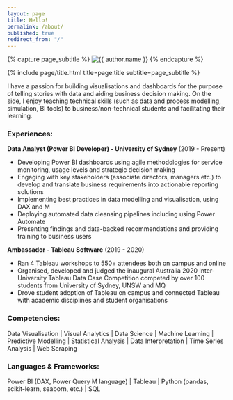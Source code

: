 ```yaml
---
layout: page
title: Hello!
permalink: /about/
published: true
redirect_from: "/"
---
```


<div class="page" markdown="1">

{% capture page_subtitle %}
<img
    class="me"
    alt="{{ author.name }}"
    src="{{ site.author.photo | relative_url }}"
    srcset="{{ site.author.photo2x | relative_url }} 2x"
/>
{% endcapture %}

{% include page/title.html title=page.title subtitle=page_subtitle %}

I have a passion for building visualisations and dashboards for the purpose of telling stories with data and aiding business decision making. On the side, I enjoy teaching technical skills (such as data and process modelling, simulation, BI tools) to business/non-technical students and facilitating their learning.

### Experiences:

**Data Analyst (Power BI Developer) - University of Sydney** (2019 - Present)

- Developing Power BI dashboards using agile methodologies for service monitoring, usage levels and strategic decision making
- Engaging with key stakeholders (associate directors, managers etc.) to develop and translate business requirements into actionable reporting solutions
- Implementing best practices in data modelling and visualisation, using DAX and M
- Deploying automated data cleansing pipelines including using Power Automate
- Presenting findings and data-backed recommendations and providing training to business users

**Ambassador - Tableau Software** (2019 - 2020)

- Ran 4 Tableau workshops to 550+ attendees both on campus and online
- Organised, developed and judged the inaugural Australia 2020 Inter-University Tableau Data Case Competition competed by over 100 students from University of Sydney, UNSW and MQ
- Drove student adoption of Tableau on campus and connected Tableau with academic disciplines and student organisations

### Competencies:

Data Visualisation \| Visual Analytics \| Data Science \| Machine Learning \| Predictive Modelling \| Statistical Analysis \| Data Interpretation \| Time Series Analysis \| Web Scraping

### Languages & Frameworks:

Power BI (DAX, Power Query M language) \| Tableau \| Python (pandas, scikit-learn, seaborn, etc.) \| SQL

</div>
